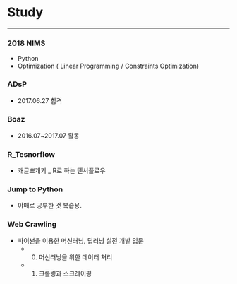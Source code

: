 # Study
***

### 2018 NIMS
- Python
- Optimization ( Linear Programming / Constraints Optimization)

### ADsP
- 2017.06.27 합격


### Boaz
- 2016.07~2017.07 활동



### R_Tesnorflow
- 캐글뽀개기 _ R로 하는 텐서플로우


### Jump to Python 
- 야매로 공부한 것 복습용.



### Web Crawling
- 파이썬을 이용한 머신러닝, 딥러닝 실전 개발 입문 
  - 0. 머신러닝을 위한 데이터 처리
  - 1. 크롤링과 스크레이핑
